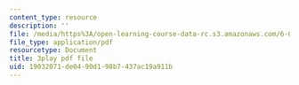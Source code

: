 ```yaml
---
content_type: resource
description: ''
file: /media/https%3A/open-learning-course-data-rc.s3.amazonaws.com/6-00sc-introduction-to-computer-science-and-programming-spring-2011/19032071de0490d198b7437ac19a911b_5gt2WDBl8-0.pdf
file_type: application/pdf
resourcetype: Document
title: 3play pdf file
uid: 19032071-de04-90d1-98b7-437ac19a911b
---
```


